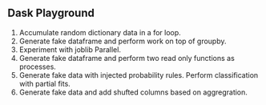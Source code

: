 ## Dask Playground

1. Accumulate random dictionary data in a for loop.
2. Generate fake dataframe and perform work on top of groupby.
3. Experiment with joblib Parallel.
4. Generate fake dataframe and perform two read only functions as processes.
5. Generate fake data with injected probability rules. Perform classification with partial fits.
6. Generate fake data and add shufted columns based on aggregration.
